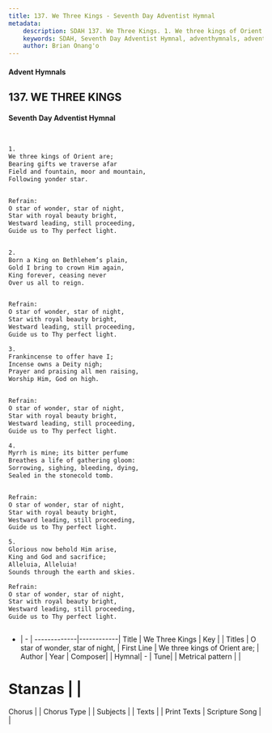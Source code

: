 ```yaml
---
title: 137. We Three Kings - Seventh Day Adventist Hymnal
metadata:
    description: SDAH 137. We Three Kings. 1. We three kings of Orient are; Bearing gifts we traverse afar Field and fountain, moor and mountain, Following yonder star. 
    keywords: SDAH, Seventh Day Adventist Hymnal, adventhymnals, advent hymnals, We Three Kings, We three kings of Orient are; ,O star of wonder, star of night,
    author: Brian Onang'o
---
```


#### Advent Hymnals
## 137. WE THREE KINGS
#### Seventh Day Adventist Hymnal

```txt


1.
We three kings of Orient are;
Bearing gifts we traverse afar
Field and fountain, moor and mountain,
Following yonder star.


Refrain:
O star of wonder, star of night,
Star with royal beauty bright,
Westward leading, still proceeding,
Guide us to Thy perfect light.


2.
Born a King on Bethlehem’s plain,
Gold I bring to crown Him again,
King forever, ceasing never
Over us all to reign.


Refrain:
O star of wonder, star of night,
Star with royal beauty bright,
Westward leading, still proceeding,
Guide us to Thy perfect light.

3.
Frankincense to offer have I;
Incense owns a Deity nigh;
Prayer and praising all men raising,
Worship Him, God on high.


Refrain:
O star of wonder, star of night,
Star with royal beauty bright,
Westward leading, still proceeding,
Guide us to Thy perfect light.

4.
Myrrh is mine; its bitter perfume
Breathes a life of gathering gloom:
Sorrowing, sighing, bleeding, dying,
Sealed in the stonecold tomb.


Refrain:
O star of wonder, star of night,
Star with royal beauty bright,
Westward leading, still proceeding,
Guide us to Thy perfect light.

5.
Glorious now behold Him arise,
King and God and sacrifice;
Alleluia, Alleluia!
Sounds through the earth and skies.

Refrain:
O star of wonder, star of night,
Star with royal beauty bright,
Westward leading, still proceeding,
Guide us to Thy perfect light.



```

- |   -  |
-------------|------------|
Title | We Three Kings |
Key |  |
Titles | O star of wonder, star of night, |
First Line | We three kings of Orient are; |
Author | 
Year | 
Composer|  |
Hymnal|  - |
Tune|  |
Metrical pattern | |
# Stanzas |  |
Chorus |  |
Chorus Type |  |
Subjects |  |
Texts |  |
Print Texts | 
Scripture Song |  |
  
